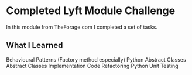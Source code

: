 # Completed Lyft Module Challenge

In this module from TheForage.com I completed a set of tasks.

## What I Learned

Behavioural Patterns (Factory method especially)
Python Abstract Classes
Abstract Classes Implementation
Code Refactoring 
Python Unit Testing 
